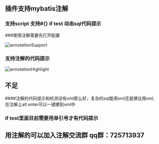 ## 插件支持mybatis注解

### 支持script 支持#{} if test 动态sql代码提示

###使用注解需要先打开配置

![annotationSupport](https://myimages.brucege.com/annotationSupport.jpg)

### 支持注解的代码提示
![annotationHighlight](https://myimages.brucege.com/annotationHighlight.jpg)


## 不足

####注解的代码提示和检测没有xml那么好，复杂的sql能用xml还是建议用xml, 在注解上alt enter可以一键挪到xml中

### if test里面目前需要用单引号才有代码提示

## 用注解的可以加入注解交流群 qq群：725713937
